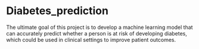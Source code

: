 # Diabetes_prediction
 The ultimate goal of this project is to develop a machine learning model that can accurately predict whether a person is at risk of developing diabetes, which could be used in clinical settings to improve patient outcomes.
